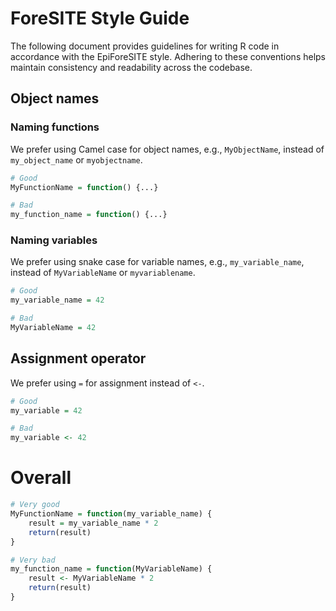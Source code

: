 # ForeSITE Style Guide

The following document provides guidelines for writing R code in accordance with the EpiForeSITE style. Adhering to these conventions helps maintain consistency and readability across the codebase.

## Object names

### Naming functions

We prefer using Camel case for object names, e.g., `MyObjectName`, instead of `my_object_name` or `myobjectname`. 

```r
# Good
MyFunctionName = function() {...}

# Bad
my_function_name = function() {...}
```

### Naming variables

We prefer using snake case for variable names, e.g., `my_variable_name`, instead of `MyVariableName` or `myvariablename`.

```r
# Good
my_variable_name = 42

# Bad
MyVariableName = 42
```

## Assignment operator

We prefer using `=` for assignment instead of `<-`.

```r
# Good
my_variable = 42

# Bad
my_variable <- 42
```

# Overall

```r
# Very good
MyFunctionName = function(my_variable_name) {
    result = my_variable_name * 2
    return(result)
}

# Very bad
my_function_name = function(MyVariableName) {
    result <- MyVariableName * 2
    return(result)
}
```
